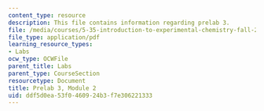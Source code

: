 ```yaml
---
content_type: resource
description: This file contains information regarding prelab 3.
file: /media/courses/5-35-introduction-to-experimental-chemistry-fall-2012/ddf5d0ea53f0460924b3f7e306221333_MIT5_35F12_prelab3module2.pdf
file_type: application/pdf
learning_resource_types:
- Labs
ocw_type: OCWFile
parent_title: Labs
parent_type: CourseSection
resourcetype: Document
title: Prelab 3, Module 2
uid: ddf5d0ea-53f0-4609-24b3-f7e306221333
---
```

